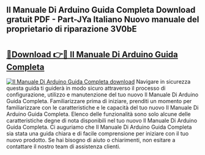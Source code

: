 ## Il Manuale Di Arduino Guida Completa Download gratuit PDF - Part-JYa Italiano Nuovo manuale del proprietario di riparazione 3V0bE

# <h2><a href="http://dfbmkbi.blite.top/?on=Il+Manuale+Di+Arduino+Guida+Completa">🔗Download 👉🔴 Il Manuale Di Arduino Guida Completa</a></h2>

[![Il Manuale Di Arduino Guida Completa download](https://i.imgur.com/lujVjoI.png)](http://dfbmkbi.blite.top/?on=Il+Manuale+Di+Arduino+Guida+Completa)
Navigare in sicurezza questa guida ti guiderà in modo sicuro attraverso il processo di configurazione, utilizzo e manutenzione del tuo nuovo Il Manuale Di Arduino Guida Completa. Familiarizzare prima di iniziare, prenditi un momento per familiarizzare con le caratteristiche e le capacità del tuo nuovo Il Manuale Di Arduino Guida Completa. Elenco delle funzionalità sono solo alcune delle caratteristiche degne di nota disponibili nel tuo nuovo Il Manuale Di Arduino Guida Completa. Ci auguriamo che Il Manuale Di Arduino Guida Completa sia stata una guida chiara e di facile comprensione per iniziare con il tuo nuovo prodotto. Se hai bisogno di aiuto o chiarimenti, non esitare a contattare il nostro team di assistenza clienti.
